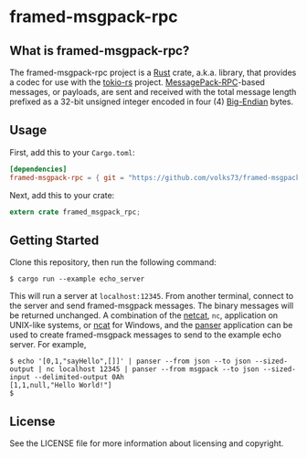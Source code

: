 # framed-msgpack-rpc #

## What is framed-msgpack-rpc? ##

The framed-msgpack-rpc project is a [Rust](http://www.rust-lang.org) crate, a.k.a. library, that provides a codec for use with the [tokio-rs](https://tokio.rs/) project. [MessagePack-RPC](https://github.com/msgpack-rpc/msgpack-rpc)-based messages, or payloads, are sent and received with the total message length prefixed as a 32-bit unsigned integer encoded in four (4) [Big-Endian](https://en.wikipedia.org/wiki/Endianness) bytes. 

## Usage ##

First, add this to your `Cargo.toml`:

```toml
[dependencies]
framed-msgpack-rpc = { git = "https://github.com/volks73/framed-msgpack-rpc.git" }
```

Next, add this to your crate:

```rust
extern crate framed_msgpack_rpc;
```

## Getting Started ##

Clone this repository, then run the following command:

```
$ cargo run --example echo_server
```

This will run a server at `localhost:12345`. From another terminal, connect to the server and send framed-msgpack messages. The binary messages will be returned unchanged. A combination of the [netcat](https://en.wikipedia.org/wiki/Netcat), `nc`, application on UNIX-like systems, or [ncat](https://nmap.org/ncat/) for Windows, and the [panser](https://github.com/volks73/panser) application can be used to create framed-msgpack messages to send to the example echo server. For example, 

```
$ echo '[0,1,"sayHello",[]]' | panser --from json --to json --sized-output | nc localhost 12345 | panser --from msgpack --to json --sized-input --delimited-output 0Ah
[1,1,null,"Hello World!"]
$
```

## License ##

See the LICENSE file for more information about licensing and copyright.

